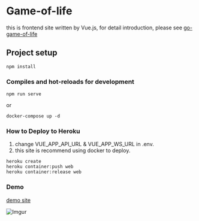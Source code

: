 # Game-of-life

this is frontend site written by Vue.js, for detail introduction,
please see [go-game-of-life](https://github.com/tingyuchang/go-game-of-life)

## Project setup
```
npm install
```

### Compiles and hot-reloads for development
```
npm run serve
```

or 
```
docker-compose up -d
```

### How to Deploy to Heroku

1. change VUE_APP_API_URL & VUE_APP_WS_URL in .env.
2. this site is recommend using docker to deploy. 

```
heroku create
heroku container:push web
heroku container:release web
```

### Demo
[demo site](https://afternoon-fjord-92266.herokuapp.com/)

![Imgur](https://imgur.com/SwC0P2u.gif)